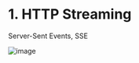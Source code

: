 <h1>1. HTTP Streaming</h1>
<p>Server-Sent Events, SSE</p>

![image](https://github.com/SamBri/realtime-artifacts/assets/25596561/a0f5a8b7-fd42-4bca-9b10-d673af56a810)
